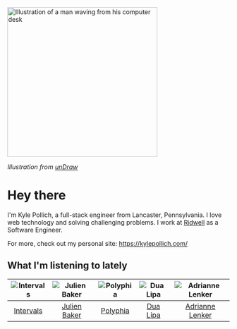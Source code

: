 <img src="https://user-images.githubusercontent.com/6766512/87306713-6f79d900-c4e6-11ea-989a-3242cbfc50c2.png" alt="Illustration of a man waving from his computer desk" height="340" />

_Illustration from [unDraw](https://undraw.co/)_

# Hey there

I'm Kyle Pollich, a full-stack engineer from Lancaster, Pennsylvania. I love web technology and solving challenging problems.
I work at [Ridwell](https://www.ridwell.com/) as a Software Engineer.

For more, check out my personal site: https://kylepollich.com/

## What I'm listening to lately

<!-- begin artists -->
  |![Intervals](https://i.scdn.co/image/91ae86d5e7098fc8c291daed8c90b225aab30155)|![Julien Baker](https://i.scdn.co/image/0da664a93e345270966908fbb986dbde6ea4e727)|![Polyphia](https://i.scdn.co/image/19064b362422abad8f6db31878fa1d740d91e969)|![Dua Lipa](https://i.scdn.co/image/12c917fb893e9c2c37b37f093b30c024e7a76dd5)|![Adrianne Lenker](https://i.scdn.co/image/559046511b221fb6127d433a0cdb67f4ba52f6f9)|
  |:---:|:---:|:---:|:---:|:---:|
  |[Intervals](https://open.spotify.com/artist/0xpJGyjbEzkWSNfcf2tcMl)|[Julien Baker](https://open.spotify.com/artist/12zbUHbPHL5DGuJtiUfsip)|[Polyphia](https://open.spotify.com/artist/4vGrte8FDu062Ntj0RsPiZ)|[Dua Lipa](https://open.spotify.com/artist/6M2wZ9GZgrQXHCFfjv46we)|[Adrianne Lenker](https://open.spotify.com/artist/4aKWmkWAKviFlyvHYPTNQY)|
<!-- end artists -->

